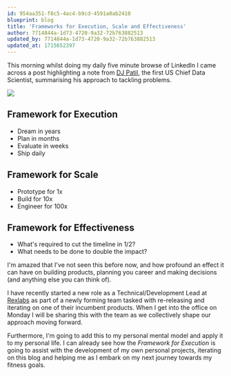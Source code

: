 ```yaml
---
id: 954aa351-f8c5-4ac4-b9cd-4591a0ab2410
blueprint: blog
title: 'Frameworks for Execution, Scale and Effectiveness'
author: 7714844a-1d73-4720-9a32-72b763882513
updated_by: 7714844a-1d73-4720-9a32-72b763882513
updated_at: 1715652397
---
```

This morning whilst doing my daily five minute browse of LinkedIn I came across a post highlighting a note from [DJ Patil](https://en.wikipedia.org/wiki/DJ_Patil), the first US Chief Data Scientist, summarising his approach to tackling problems.

![](/assets/images/dj-patil.jpg)

## Framework for Execution

* Dream in years
* Plan in months
* Evaluate in weeks
* Ship daily

## Framework for Scale

* Prototype for 1x
* Build for 10x
* Engineer for 100x

## Framework for Effectiveness

* What's required to cut the timeline in 1/2?
* What needs to be done to double the impact?

I'm amazed that I've not seen this before now, and how profound an effect it can have on building products, planning you career and making decisions (and anything else you can think of).

I have recently started a new role as a Technical/Development Lead at [Rexlabs](https://rexlabs.io) as part of a newly forming team tasked with re-releasing and iterating on one of their incumbent products.  When I get into the office on Monday I will be sharing this with the team as we collectively shape our approach moving forward.

Furthermore, I'm going to add this to my personal mental model and apply it to my personal life. I can already see how the _Framework for Execution_ is going to assist with the development of my own personal projects, iterating on this blog and helping me as I embark on my next journey towards my fitness goals.
